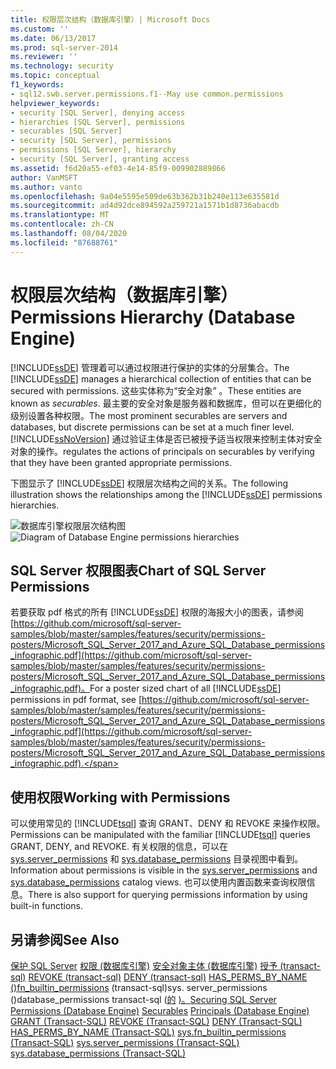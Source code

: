 ```yaml
---
title: 权限层次结构（数据库引擎）| Microsoft Docs
ms.custom: ''
ms.date: 06/13/2017
ms.prod: sql-server-2014
ms.reviewer: ''
ms.technology: security
ms.topic: conceptual
f1_keywords:
- sql12.swb.server.permissions.f1--May use common.permissions
helpviewer_keywords:
- security [SQL Server], denying access
- hierarchies [SQL Server], permissions
- securables [SQL Server]
- security [SQL Server], permissions
- permissions [SQL Server], hierarchy
- security [SQL Server], granting access
ms.assetid: f6d20a55-ef03-4e14-85f9-009902889866
author: VanMSFT
ms.author: vanto
ms.openlocfilehash: 9a04e5595e509de63b362b31b240e113e635581d
ms.sourcegitcommit: ad4d92dce894592a259721a1571b1d8736abacdb
ms.translationtype: MT
ms.contentlocale: zh-CN
ms.lasthandoff: 08/04/2020
ms.locfileid: "87688761"
---
```

# <a name="permissions-hierarchy-database-engine"></a><span data-ttu-id="77edf-102">权限层次结构（数据库引擎）</span><span class="sxs-lookup"><span data-stu-id="77edf-102">Permissions Hierarchy (Database Engine)</span></span>
  <span data-ttu-id="77edf-103">[!INCLUDE[ssDE](../../../includes/ssde-md.md)] 管理着可以通过权限进行保护的实体的分层集合。</span><span class="sxs-lookup"><span data-stu-id="77edf-103">The [!INCLUDE[ssDE](../../../includes/ssde-md.md)] manages a hierarchical collection of entities that can be secured with permissions.</span></span> <span data-ttu-id="77edf-104">这些实体称为“安全对象” 。</span><span class="sxs-lookup"><span data-stu-id="77edf-104">These entities are known as *securables*.</span></span> <span data-ttu-id="77edf-105">最主要的安全对象是服务器和数据库，但可以在更细化的级别设置各种权限。</span><span class="sxs-lookup"><span data-stu-id="77edf-105">The most prominent securables are servers and databases, but discrete permissions can be set at a much finer level.</span></span> [!INCLUDE[ssNoVersion](../../includes/ssnoversion-md.md)] <span data-ttu-id="77edf-106">通过验证主体是否已被授予适当权限来控制主体对安全对象的操作。</span><span class="sxs-lookup"><span data-stu-id="77edf-106">regulates the actions of principals on securables by verifying that they have been granted appropriate permissions.</span></span>

 <span data-ttu-id="77edf-107">下图显示了 [!INCLUDE[ssDE](../../../includes/ssde-md.md)] 权限层次结构之间的关系。</span><span class="sxs-lookup"><span data-stu-id="77edf-107">The following illustration shows the relationships among the [!INCLUDE[ssDE](../../../includes/ssde-md.md)] permissions hierarchies.</span></span>

 <span data-ttu-id="77edf-108">![数据库引擎权限层次结构图](../../database-engine/media/wj-security-layers.gif "数据库引擎权限层次结构图")</span><span class="sxs-lookup"><span data-stu-id="77edf-108">![Diagram of Database Engine permissions hierarchies](../../database-engine/media/wj-security-layers.gif "Diagram of Database Engine permissions hierarchies")</span></span>

## <a name="chart-of-sql-server-permissions"></a><span data-ttu-id="77edf-109">SQL Server 权限图表</span><span class="sxs-lookup"><span data-stu-id="77edf-109">Chart of SQL Server Permissions</span></span>
 <span data-ttu-id="77edf-110">若要获取 pdf 格式的所有 [!INCLUDE[ssDE](../../../includes/ssde-md.md)] 权限的海报大小的图表，请参阅 [https://github.com/microsoft/sql-server-samples/blob/master/samples/features/security/permissions-posters/Microsoft_SQL_Server_2017_and_Azure_SQL_Database_permissions_infographic.pdf](https://github.com/microsoft/sql-server-samples/blob/master/samples/features/security/permissions-posters/Microsoft_SQL_Server_2017_and_Azure_SQL_Database_permissions_infographic.pdf)。</span><span class="sxs-lookup"><span data-stu-id="77edf-110">For a poster sized chart of all [!INCLUDE[ssDE](../../../includes/ssde-md.md)] permissions in pdf format, see [https://github.com/microsoft/sql-server-samples/blob/master/samples/features/security/permissions-posters/Microsoft_SQL_Server_2017_and_Azure_SQL_Database_permissions_infographic.pdf](https://github.com/microsoft/sql-server-samples/blob/master/samples/features/security/permissions-posters/Microsoft_SQL_Server_2017_and_Azure_SQL_Database_permissions_infographic.pdf).</span></span>

## <a name="working-with-permissions"></a><span data-ttu-id="77edf-111">使用权限</span><span class="sxs-lookup"><span data-stu-id="77edf-111">Working with Permissions</span></span>
 <span data-ttu-id="77edf-112">可以使用常见的 [!INCLUDE[tsql](../../includes/tsql-md.md)] 查询 GRANT、DENY 和 REVOKE 来操作权限。</span><span class="sxs-lookup"><span data-stu-id="77edf-112">Permissions can be manipulated with the familiar [!INCLUDE[tsql](../../includes/tsql-md.md)] queries GRANT, DENY, and REVOKE.</span></span> <span data-ttu-id="77edf-113">有关权限的信息，可以在 [sys.server_permissions](/sql/relational-databases/system-catalog-views/sys-server-permissions-transact-sql) 和 [sys.database_permissions](/sql/relational-databases/system-catalog-views/sys-database-permissions-transact-sql) 目录视图中看到。</span><span class="sxs-lookup"><span data-stu-id="77edf-113">Information about permissions is visible in the [sys.server_permissions](/sql/relational-databases/system-catalog-views/sys-server-permissions-transact-sql) and [sys.database_permissions](/sql/relational-databases/system-catalog-views/sys-database-permissions-transact-sql) catalog views.</span></span> <span data-ttu-id="77edf-114">也可以使用内置函数来查询权限信息。</span><span class="sxs-lookup"><span data-stu-id="77edf-114">There is also support for querying permissions information by using built-in functions.</span></span>

## <a name="see-also"></a><span data-ttu-id="77edf-115">另请参阅</span><span class="sxs-lookup"><span data-stu-id="77edf-115">See Also</span></span>
 <span data-ttu-id="77edf-116">[保护 SQL Server](securing-sql-server.md) [权限 &#40;数据库引擎&#41;](permissions-database-engine.md) [安全对象](securables.md)[主体 &#40;数据库引擎&#41;](authentication-access/principals-database-engine.md) [授予 &#40;transact-sql&#41;](/sql/t-sql/statements/grant-transact-sql) [REVOKE &#40;transact-sql&#41;](/sql/t-sql/statements/revoke-transact-sql) [DENY &#40;transact-sql&#41;](/sql/t-sql/statements/deny-transact-sql) [HAS_PERMS_BY_NAME](/sql/t-sql/functions/has-perms-by-name-transact-sql) [&#40;&#41;fn_builtin_permissions](/sql/relational-databases/system-functions/sys-fn-builtin-permissions-transact-sql) &#40;transact-sql&#41;sys. server_permissions &#40;&#41;database_permissions transact-sql &#40;[的](/sql/relational-databases/system-catalog-views/sys-database-permissions-transact-sql) [&#41;。](/sql/relational-databases/system-catalog-views/sys-server-permissions-transact-sql)</span><span class="sxs-lookup"><span data-stu-id="77edf-116">[Securing SQL Server](securing-sql-server.md) [Permissions &#40;Database Engine&#41;](permissions-database-engine.md) [Securables](securables.md) [Principals &#40;Database Engine&#41;](authentication-access/principals-database-engine.md) [GRANT &#40;Transact-SQL&#41;](/sql/t-sql/statements/grant-transact-sql) [REVOKE &#40;Transact-SQL&#41;](/sql/t-sql/statements/revoke-transact-sql) [DENY &#40;Transact-SQL&#41;](/sql/t-sql/statements/deny-transact-sql) [HAS_PERMS_BY_NAME &#40;Transact-SQL&#41;](/sql/t-sql/functions/has-perms-by-name-transact-sql) [sys.fn_builtin_permissions &#40;Transact-SQL&#41;](/sql/relational-databases/system-functions/sys-fn-builtin-permissions-transact-sql) [sys.server_permissions &#40;Transact-SQL&#41;](/sql/relational-databases/system-catalog-views/sys-server-permissions-transact-sql) [sys.database_permissions &#40;Transact-SQL&#41;](/sql/relational-databases/system-catalog-views/sys-database-permissions-transact-sql)</span></span>


